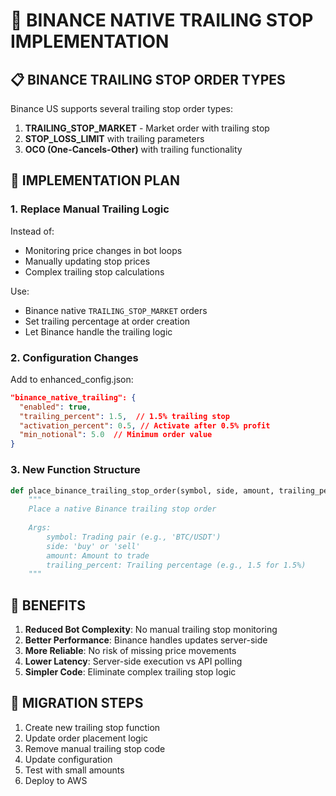 # 🎯 BINANCE NATIVE TRAILING STOP IMPLEMENTATION

## 📋 **BINANCE TRAILING STOP ORDER TYPES**

Binance US supports several trailing stop order types:
1. **TRAILING_STOP_MARKET** - Market order with trailing stop
2. **STOP_LOSS_LIMIT** with trailing parameters
3. **OCO (One-Cancels-Other)** with trailing functionality

## 🔧 **IMPLEMENTATION PLAN**

### 1. **Replace Manual Trailing Logic**
Instead of:
- Monitoring price changes in bot loops
- Manually updating stop prices
- Complex trailing stop calculations

Use:
- Binance native `TRAILING_STOP_MARKET` orders
- Set trailing percentage at order creation
- Let Binance handle the trailing logic

### 2. **Configuration Changes**
Add to enhanced_config.json:
```json
"binance_native_trailing": {
  "enabled": true,
  "trailing_percent": 1.5,  // 1.5% trailing stop
  "activation_percent": 0.5, // Activate after 0.5% profit
  "min_notional": 5.0  // Minimum order value
}
```

### 3. **New Function Structure**
```python
def place_binance_trailing_stop_order(symbol, side, amount, trailing_percent):
    """
    Place a native Binance trailing stop order
    
    Args:
        symbol: Trading pair (e.g., 'BTC/USDT')
        side: 'buy' or 'sell' 
        amount: Amount to trade
        trailing_percent: Trailing percentage (e.g., 1.5 for 1.5%)
    """
```

## 🚀 **BENEFITS**

1. **Reduced Bot Complexity**: No manual trailing stop monitoring
2. **Better Performance**: Binance handles updates server-side
3. **More Reliable**: No risk of missing price movements
4. **Lower Latency**: Server-side execution vs API polling
5. **Simpler Code**: Eliminate complex trailing stop logic

## 🔄 **MIGRATION STEPS**

1. Create new trailing stop function
2. Update order placement logic
3. Remove manual trailing stop code
4. Update configuration
5. Test with small amounts
6. Deploy to AWS
